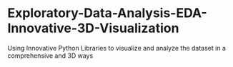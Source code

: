 # Exploratory-Data-Analysis-EDA-Innovative-3D-Visualization
Using Innovative Python Libraries to visualize and analyze the dataset in a comprehensive and 3D ways
